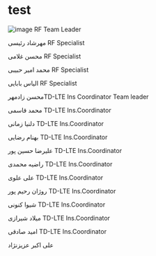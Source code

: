 # test
![image](https://github.com/Hamidrs7/test/assets/136029360/312c7129-02a5-4f44-a4a2-1b3e99354521)
RF Team Leader

مهرشاد رئیسی
	RF Specialist

محسن غلامی
		RF Specialist

محمد امیر حبیبی
			RF Specialist

الیاس بابایی
				RF Specialist

محسن زادمهرTD-LTE Ins Coordinator Team leader

محمد قاسمی
	TD-LTE Ins.Coordinator

دلنیا زمانی
		TD-LTE Ins.Coordinator

بهنام رضایی
			TD-LTE Ins.Coordinator

علیرضا حسین پور
				TD-LTE Ins.Coordinator

راضیه محمدی
					TD-LTE Ins.Coordinator

علی علوی
	TD-LTE Ins.Coordinator

روژان رحیم پور
		TD-LTE Ins.Coordinator

شیوا کنونی
			TD-LTE Ins.Coordinator

میلاد شیرازی
				TD-LTE Ins.Coordinator

امید صادقی
					TD-LTE Ins.Coordinator

علی اکبر عزیزنژاد
